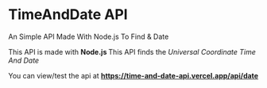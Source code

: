 # TimeAndDate API
An Simple API Made With Node.js To Find &amp; Date

This API is made with <b> Node.js </b>
This API finds the <em> Universal Coordinate Time And Date </em>

You can view/test the api at 
<b> https://time-and-date-api.vercel.app/api/date </b>
